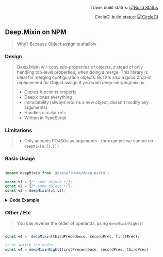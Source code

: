 
<div align="right">

Travis build status:
[![Build Status](https://travis-ci.org/ORESoftware/typescript-library-skeleton.svg?branch=master)](https://travis-ci.org/ORESoftware/typescript-library-skeleton)

CircleCI build status:
[![CircleCI](https://circleci.com/gh/ORESoftware/typescript-library-skeleton/tree/master.svg?style=svg)](https://circleci.com/gh/ORESoftware/typescript-library-skeleton/tree/master)

</div>

##  Deep.Mixin on NPM

> Why? Because Object.assign is shallow

### Design

> Deep.Mixin will copy sub-properties of objects, instead of only
> handling top-level properties, when doing a merge. This library is ideal for merging configuration objects.
> But it's also a good drop-in replacement for Object.assign if you want deep merging/mixins.
>
> * Copies functions properly
> * Deep clones everything
> * Immutability (always returns a new object, doesn't modify any arguments)
> * Handles circular refs
> * Written in TypeScript
>

### Limitations

>
> * Only accepts POJSOs as arguments - for example we cannot do `deepMixin({},[])`
>

### Basic Usage

```js

import deepMixin from '@oresoftware/deep.mixin';

const v1 = {/* some object */};
const v2 = {/* some object */};
const v3 = deepMixin(v1,v2);  

```

<details>
<summary><strong>Code Example</strong></summary>

```js
const {deepMixin} = require('@oresoftware/deep.mixin');

const v1 = {
  dog: {
    bird: 2,
    foo() {
      return 'm1';
    },
    cat: {
      fark: '3',
      snake: 5
    }
  }
};

v1.dog.foo.big = 8; // add prop to function foo

const v2 = {
  dog: {
    foo() {
      return 'm2';
    },
    cat: {
      snake: 7
    }
  }
};

console.log(Object.assign({},v1,v2));  // { dog: { foo: [Function: foo], cat: { snake: 7 } } }

console.log(deepMixin(v1,v2));  // next line

{
  dog: {
    foo: [Function: foo] { big: 8 },
    cat: { snake: 7, fark: '3' },
    bird: 2
  }
}
```

</details>



### Other / Etc

> You can reverse the order of operands, using  `deepMixinRight()`

```js

const v4 =  deepMixin(thirdPrecedence, secondPrec, firstPrec);

// or switch the order:
const v4 = deepMixinRight(firstPrecendence, secondPrec, thirdPrec)


```
